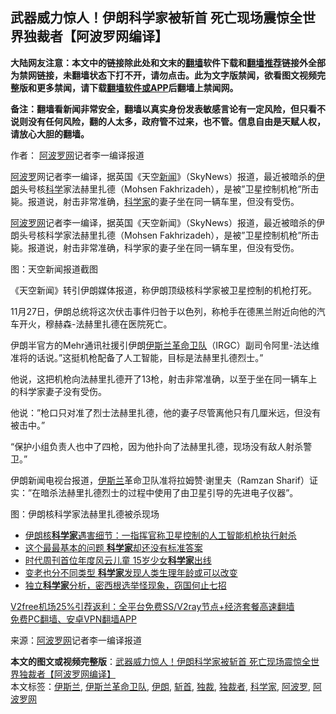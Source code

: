  <h2>武器威力惊人！伊朗科学家被斩首 死亡现场震惊全世界独裁者【阿波罗网编译】</h2> <p class="notice"><b>大陆网友注意：本文中的链接除此处和文末的<a href="https://github.com/bannedbook/fanqiang" >翻墙</a>软件下载和<a href="https://github.com/killgcd/justmysocks/blob/master/README.md">翻墙推荐</a>链接外全部为禁网链接，未翻墙状态下打不开，请勿点击。此为文字版禁闻，欲看图文视频完整版和更多禁闻，请下载<a href="https://github.com/bannedbook/fanqiang">翻墙软件或APP</a>后翻墙上禁闻网。</p><p>备注：翻墙看新闻非常安全，翻墙以真实身份发表敏感言论有一定风险，但只看不说则没有任何风险，翻的人太多，政府管不过来，也不管。信息自由是天赋人权，请放心大胆的翻墙。</b></p>  <div class="entry"> <p>作者： <span class='wp_keywordlink_affiliate'><a href="https://www.aboluowang.com/" title="阿波罗网" target="_blank">阿波罗网</a></span>记者李一编译报道</p> <p id="summary"><a href="https://www.bannedbook.org/bnews/tag/%E9%98%BF%E6%B3%A2%E7%BD%97/" class="st_tag internal_tag" rel="tag" title="标签 阿波罗 下的日志">阿波罗</a>网记者李一编译，据英国《天空<span class='wp_keywordlink_affiliate'><a href="https://www.bannedbook.org/" title="新闻">新闻</a></span>》（SkyNews）报道，最近被暗杀的<a href="https://www.bannedbook.org/bnews/tag/%e4%bc%8a%e6%9c%97/" class="st_tag internal_tag" rel="tag" title="标签 伊朗 下的日志">伊朗</a>头号核<span class='wp_keywordlink'><a href="https://www.bannedbook.org/forum11/topic309.html" title="禁片：“科学”的棍子" target="_blank">科学</a></span>家法赫里扎德（Mohsen Fakhrizadeh），是被&#8221;卫星控制机枪&#8221;所击毙。报道说，射击非常准确，<a href="https://www.bannedbook.org/bnews/tag/%e7%a7%91%e5%ad%a6%e5%ae%b6/" class="st_tag internal_tag" rel="tag" title="标签 科学家 下的日志">科学家</a>的妻子坐在同一辆车里，但没有受伤。</p> <p id="conimg"><a href="https://www.bannedbook.org/bnews/tag/%e9%98%bf%e6%b3%a2%e7%bd%97%e7%bd%91/" class="st_tag internal_tag" rel="tag" title="标签 阿波罗网 下的日志">阿波罗网</a>记者李一编译，据英国《天空新闻》（SkyNews）报道，最近被暗杀的伊朗头号核科学家法赫里扎德（Mohsen Fakhrizadeh），是被&#8221;卫星控制机枪&#8221;所击毙。报道说，射击非常准确，科学家的妻子坐在同一辆车里，但没有受伤。</p> <p>图：天空新闻报道截图</p>  <p>《天空新闻》转引伊朗媒体报道，称伊朗顶级核科学家被卫星控制的机枪打死。</p> <p>11月27日，伊朗总统将这次伏击事件归咎于以色列，称枪手在德黑兰附近向他的汽车开火，穆赫森-法赫里扎德在医院死亡。</p> <p>伊朗半官方的Mehr通讯社援引伊朗<a href="https://www.bannedbook.org/bnews/tag/%E4%BC%8A%E6%96%AF%E5%85%B0%E9%9D%A9%E5%91%BD%E5%8D%AB%E9%98%9F/" class="st_tag internal_tag" rel="tag" title="标签 伊斯兰革命卫队 下的日志">伊斯兰革命卫队</a>（IRGC）副司令阿里-法达维准将的话说。&#8221;这挺机枪配备了人工智能，目标是法赫里扎德烈士。&#8221;</p> <p>他说，这把机枪向法赫里扎德开了13枪，射击非常准确，以至于坐在同一辆车上的科学家妻子没有受伤。</p>  <p>他说：&#8221;枪口只对准了烈士法赫里扎德，他的妻子尽管离他只有几厘米远，但没有被击中。&#8221;</p> <p>&#8220;保护小组负责人也中了四枪，因为他扑向了法赫里扎德，现场没有敌人射杀警卫。&#8221;</p> <p>伊朗新闻电视台报道，<a href="https://www.bannedbook.org/bnews/tag/%e4%bc%8a%e6%96%af%e5%85%b0/" class="st_tag internal_tag" rel="tag" title="标签 伊斯兰 下的日志">伊斯兰</a>革命卫队准将拉姆赞·谢里夫（Ramzan Sharif）证实：&#8221;在暗杀法赫里扎德烈士的过程中使用了由卫星引导的先进电子仪器&#8221;。</p> <p>图：伊朗核科学家法赫里扎德被杀现场</p>  <ul class='op-related-articles' title='相关阅读'> <li><a href='https://www.bannedbook.org/bnews/worldnews/20201207/1443291.html' target='_blank'>伊朗核<b>科学家</b>遇害细节：一指挥官称卫星控制的人工智能机枪执行射杀</a></li> <li><a href='https://www.bannedbook.org/bnews/funmedia/20201205/1442659.html' target='_blank'>这个最最基本的问题 <b>科学家</b>却还没有标准答案</a></li> <li><a href='https://www.bannedbook.org/bnews/funmedia/20201205/1442606.html' target='_blank'>时代周刊首位年度风云儿童 15岁少女<b>科学家</b>出线</a></li> <li><a href='https://www.bannedbook.org/bnews/health/20201205/1442479.html' target='_blank'>变老也分不同类型 <b>科学家</b>发现人类生理年龄或可以改变</a></li> <li><a href='https://www.bannedbook.org/bnews/bannedvideo/20201205/1442306.html' target='_blank'>独立<b>科学家</b>分析，密西根选举怪现象，窃国何止七招</a></li> </ul> <p class="texttj"> <a href="https://github.com/bannedbook/fanqiang/wiki/V2ray%E6%9C%BA%E5%9C%BA" target="_blank">V2free机场25%引荐返利：全平台免费SS/V2ray节点+经济套餐高速翻墙</a><br/> <a href="https://github.com/bannedbook/fanqiang/wiki/%E7%A6%81%E9%97%BB%E7%BD%91%E5%AE%89%E5%8D%93%E7%BF%BB%E5%A2%99%E6%96%B0%E9%97%BBAPP" target="_blank">免费PC翻墙、安卓VPN翻墙APP</a></p><p> 来源：<a href="https://www.aboluowang.com/2020/1207/1531423.html" target="_blank">阿波罗网</a>记者李一编译报道 </p><a name='sharetosocial'></a>       <div><b>本文的图文或视频完整版</b>：<a href='https://www.bannedbook.org/bnews/cnnews/20201207/1443505.html'>武器威力惊人！伊朗科学家被斩首 死亡现场震惊全世界独裁者【阿波罗网编译】</a></div>  </div><!--END ENTRY--> <div class="postfooter"> <div>本文标签：<a href="https://www.bannedbook.org/bnews/tag/%e4%bc%8a%e6%96%af%e5%85%b0/" rel="tag">伊斯兰</a>, <a href="https://www.bannedbook.org/bnews/tag/%E4%BC%8A%E6%96%AF%E5%85%B0%E9%9D%A9%E5%91%BD%E5%8D%AB%E9%98%9F/" rel="tag">伊斯兰革命卫队</a>, <a href="https://www.bannedbook.org/bnews/tag/%e4%bc%8a%e6%9c%97/" rel="tag">伊朗</a>, <a href="https://www.bannedbook.org/bnews/tag/%E6%96%A9%E9%A6%96/" rel="tag">斩首</a>, <a href="https://www.bannedbook.org/bnews/tag/%E7%8B%AC%E8%A3%81/" rel="tag">独裁</a>, <a href="https://www.bannedbook.org/bnews/tag/%e7%8b%ac%e8%a3%81%e8%80%85/" rel="tag">独裁者</a>, <a href="https://www.bannedbook.org/bnews/tag/%e7%a7%91%e5%ad%a6%e5%ae%b6/" rel="tag">科学家</a>, <a href="https://www.bannedbook.org/bnews/tag/%E9%98%BF%E6%B3%A2%E7%BD%97/" rel="tag">阿波罗</a>, <a href="https://www.bannedbook.org/bnews/tag/%e9%98%bf%e6%b3%a2%e7%bd%97%e7%bd%91/" rel="tag">阿波罗网</a></div>  </div><!--END POSTFOOTER--> 